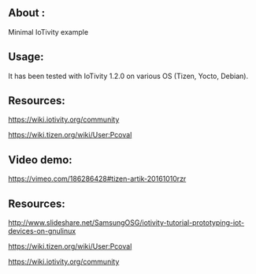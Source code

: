 ## About : ##

Minimal IoTivity example


## Usage: ##

It has been tested with IoTivity 1.2.0
on various OS (Tizen, Yocto, Debian).

## Resources: ##

https://wiki.iotivity.org/community

https://wiki.tizen.org/wiki/User:Pcoval

## Video demo: ##

https://vimeo.com/186286428#tizen-artik-20161010rzr


## Resources: ##

http://www.slideshare.net/SamsungOSG/iotivity-tutorial-prototyping-iot-devices-on-gnulinux

https://wiki.tizen.org/wiki/User:Pcoval

https://wiki.iotivity.org/community
